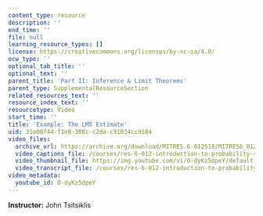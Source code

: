 ```yaml
---
content_type: resource
description: ''
end_time: ''
file: null
learning_resource_types: []
license: https://creativecommons.org/licenses/by-nc-sa/4.0/
ocw_type: ''
optional_tab_title: ''
optional_text: ''
parent_title: 'Part II: Inference & Limit Theorems'
parent_type: SupplementalResourceSection
related_resources_text: ''
resource_index_text: ''
resourcetype: Video
start_time: ''
title: 'Example: The LMS Estimate'
uid: 31e00f44-f1e8-308c-c2da-c91034cc9184
video_files:
  archive_url: https://archive.org/download/MITRES.6-012S18/MITRES6_012S18_L16-05_300k.mp4
  video_captions_file: /courses/res-6-012-introduction-to-probability-spring-2018/d97fe3ace7945dc5aa504c8c6d40555a_O-dyKz5dpeY.vtt
  video_thumbnail_file: https://img.youtube.com/vi/O-dyKz5dpeY/default.jpg
  video_transcript_file: /courses/res-6-012-introduction-to-probability-spring-2018/f5e5f7b7879972c7c1a9e4a4388e07b9_O-dyKz5dpeY.pdf
video_metadata:
  youtube_id: O-dyKz5dpeY
---
```


**Instructor:** John Tsitsiklis

